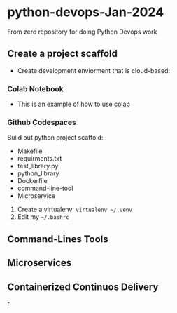 # python-devops-Jan-2024
From zero repository for doing Python Devops work


## Create a project scaffold

* Create development enviorment that is cloud-based:  

### Colab Notebook

* This is an example of how to use [colab](https://github.com/gpadillax/python-devops-Jan-2024/blob/main/getting_started_python.ipynb)

### Github Codespaces

Build out python project scaffold:

* Makefile
* requirments.txt
* test_library.py
* python_library
* Dockerfile
* command-line-tool
* Microservice

1. Create a virtualenv: `virtualenv ~/.venv`
2. Edit my `~/.bashrc`


## Command-Lines Tools

## Microservices

## Containerized Continuos Delivery

r